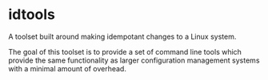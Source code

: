 # idtools

A toolset built around making idempotant changes to a Linux system.

The goal of this toolset is to provide a set of command line tools which
provide the same functionality as larger configuration management systems with
a minimal amount of overhead.
